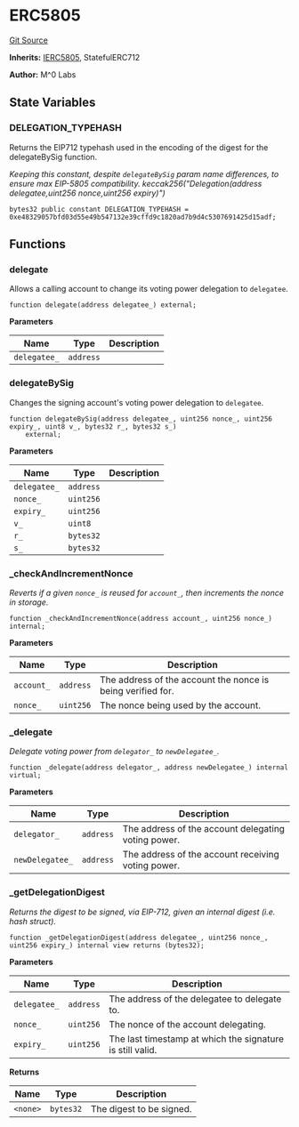 # ERC5805
[Git Source](https://github.com/MZero-Labs/ttg/blob/0d2761f8db14b390e923f59bdae9799fbf9adf2c/src/abstract/ERC5805.sol)

**Inherits:**
[IERC5805](/src/abstract/interfaces/IERC5805.sol/interface.IERC5805.md), StatefulERC712

**Author:**
M^0 Labs


## State Variables
### DELEGATION_TYPEHASH
Returns the EIP712 typehash used in the encoding of the digest for the delegateBySig function.

*Keeping this constant, despite `delegateBySig` param name differences, to ensure max EIP-5805 compatibility.
keccak256("Delegation(address delegatee,uint256 nonce,uint256 expiry)")*


```solidity
bytes32 public constant DELEGATION_TYPEHASH = 0xe48329057bfd03d55e49b547132e39cffd9c1820ad7b9d4c5307691425d15adf;
```


## Functions
### delegate

Allows a calling account to change its voting power delegation to `delegatee`.


```solidity
function delegate(address delegatee_) external;
```
**Parameters**

|Name|Type|Description|
|----|----|-----------|
|`delegatee_`|`address`||


### delegateBySig

Changes the signing account's voting power delegation to `delegatee`.


```solidity
function delegateBySig(address delegatee_, uint256 nonce_, uint256 expiry_, uint8 v_, bytes32 r_, bytes32 s_)
    external;
```
**Parameters**

|Name|Type|Description|
|----|----|-----------|
|`delegatee_`|`address`||
|`nonce_`|`uint256`||
|`expiry_`|`uint256`||
|`v_`|`uint8`||
|`r_`|`bytes32`||
|`s_`|`bytes32`||


### _checkAndIncrementNonce

*Reverts if a given `nonce_` is reused for `account_`, then increments the nonce in storage.*


```solidity
function _checkAndIncrementNonce(address account_, uint256 nonce_) internal;
```
**Parameters**

|Name|Type|Description|
|----|----|-----------|
|`account_`|`address`|The address of the account the nonce is being verified for.|
|`nonce_`|`uint256`|  The nonce being used by the account.|


### _delegate

*Delegate voting power from `delegator_` to `newDelegatee_`.*


```solidity
function _delegate(address delegator_, address newDelegatee_) internal virtual;
```
**Parameters**

|Name|Type|Description|
|----|----|-----------|
|`delegator_`|`address`|   The address of the account delegating voting power.|
|`newDelegatee_`|`address`|The address of the account receiving voting power.|


### _getDelegationDigest

*Returns the digest to be signed, via EIP-712, given an internal digest (i.e. hash struct).*


```solidity
function _getDelegationDigest(address delegatee_, uint256 nonce_, uint256 expiry_) internal view returns (bytes32);
```
**Parameters**

|Name|Type|Description|
|----|----|-----------|
|`delegatee_`|`address`|The address of the delegatee to delegate to.|
|`nonce_`|`uint256`|    The nonce of the account delegating.|
|`expiry_`|`uint256`|   The last timestamp at which the signature is still valid.|

**Returns**

|Name|Type|Description|
|----|----|-----------|
|`<none>`|`bytes32`|The digest to be signed.|


